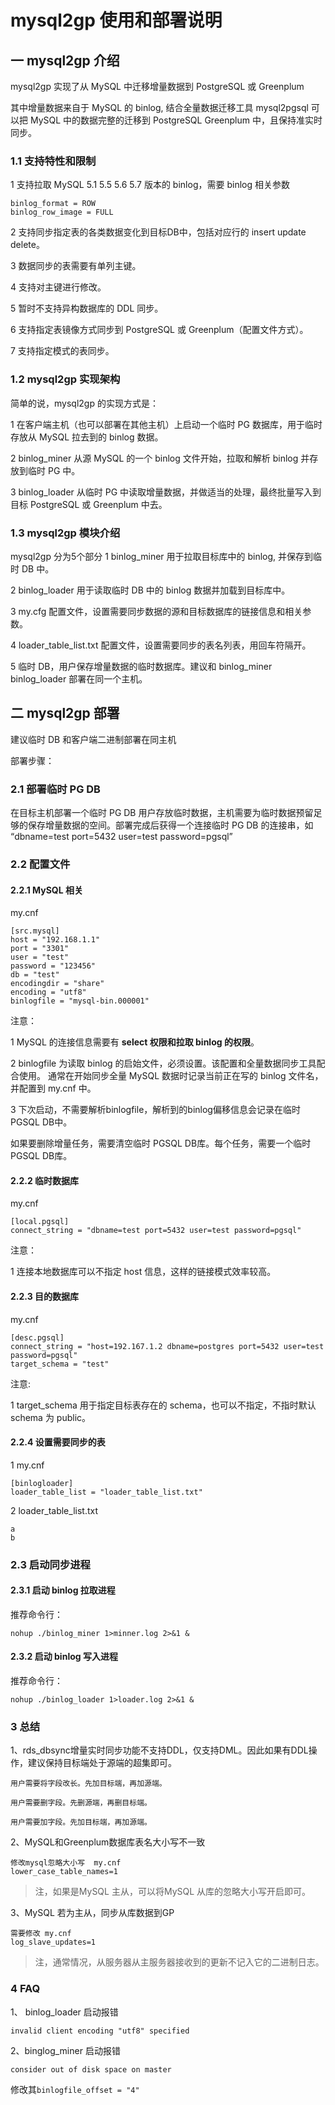 # mysql2gp 使用和部署说明

## 一 mysql2gp 介绍
mysql2gp 实现了从 MySQL 中迁移增量数据到 PostgreSQL 或 Greenplum

其中增量数据来自于 MySQL 的 binlog, 结合全量数据迁移工具 mysql2pgsql 可以把 MySQL 中的数据完整的迁移到  PostgreSQL Greenplum 中，且保持准实时同步。

### 1.1 支持特性和限制
1 支持拉取 MySQL 5.1 5.5 5.6 5.7 版本的 binlog，需要 binlog 相关参数

	binlog_format = ROW
	binlog_row_image = FULL

2 支持同步指定表的各类数据变化到目标DB中，包括对应行的 insert update delete。

3 数据同步的表需要有单列主键。

4 支持对主键进行修改。 

5 暂时不支持异构数据库的 DDL 同步。

6 支持指定表镜像方式同步到 PostgreSQL 或 Greenplum（配置文件方式）。

7 支持指定模式的表同步。

### 1.2 mysql2gp 实现架构
简单的说，mysql2gp 的实现方式是：

1 在客户端主机（也可以部署在其他主机）上启动一个临时 PG 数据库，用于临时存放从 MySQL 拉去到的 binlog 数据。

2 binlog_miner 从源 MySQL 的一个 binlog 文件开始，拉取和解析 binlog 并存放到临时 PG 中。

3 binlog_loader 从临时 PG 中读取增量数据，并做适当的处理，最终批量写入到目标 PostgreSQL 或 Greenplum 中去。

### 1.3 mysql2gp 模块介绍

mysql2gp 分为5个部分
1 binlog_miner 用于拉取目标库中的 binlog, 并保存到临时 DB 中。

2 binlog_loader 用于读取临时 DB 中的 binlog 数据并加载到目标库中。

3 my.cfg 配置文件，设置需要同步数据的源和目标数据库的链接信息和相关参数。

4 loader_table_list.txt 配置文件，设置需要同步的表名列表，用回车符隔开。

5 临时 DB，用户保存增量数据的临时数据库。建议和 binlog_miner binlog_loader 部署在同一个主机。

## 二 mysql2gp 部署
建议临时 DB 和客户端二进制部署在同主机

部署步骤：

### 2.1 部署临时 PG DB
在目标主机部署一个临时 PG DB 用户存放临时数据，主机需要为临时数据预留足够的保存增量数据的空间。部署完成后获得一个连接临时 PG DB 的连接串，如 “dbname=test port=5432 user=test password=pgsql”

### 2.2 配置文件
#### 2.2.1 MySQL 相关

my.cnf

```
[src.mysql]
host = "192.168.1.1"
port = "3301"
user = "test"
password = "123456"
db = "test"
encodingdir = "share"
encoding = "utf8"
binlogfile = "mysql-bin.000001"
```

注意：

1 MySQL 的连接信息需要有 **select 权限和拉取 binlog 的权限**。

2 binlogfile 为读取 binlog 的启始文件，必须设置。该配置和全量数据同步工具配合使用。
通常在开始同步全量 MySQL 数据时记录当前正在写的 binlog 文件名，并配置到 my.cnf 中。

3 下次启动，不需要解析binlogfile，解析到的binlog偏移信息会记录在临时 PGSQL DB中。

如果要删除增量任务，需要清空临时 PGSQL DB库。每个任务，需要一个临时 PGSQL DB库。

#### 2.2.2 临时数据库

my.cnf

```
[local.pgsql]
connect_string = "dbname=test port=5432 user=test password=pgsql"

```

注意：

1 连接本地数据库可以不指定 host 信息，这样的链接模式效率较高。


#### 2.2.3 目的数据库

my.cnf

```
[desc.pgsql]
connect_string = "host=192.167.1.2 dbname=postgres port=5432 user=test password=pgsql"
target_schema = "test"

```

注意: 

1 target_schema 用于指定目标表存在的 schema，也可以不指定，不指时默认 schema 为 public。


#### 2.2.4 设置需要同步的表

1 my.cnf

```
[binlogloader]
loader_table_list = "loader_table_list.txt"

```

2 loader_table_list.txt

```
a
b
```

### 2.3 启动同步进程

#### 2.3.1 启动 binlog 拉取进程

推荐命令行：

	nohup ./binlog_miner 1>minner.log 2>&1 &

#### 2.3.2 启动 binlog 写入进程

推荐命令行：

	nohup ./binlog_loader 1>loader.log 2>&1 &



### 3 总结

1、rds_dbsync增量实时同步功能不支持DDL，仅支持DML。因此如果有DDL操作，建议保持目标端处于源端的超集即可。

```
用户需要将字段改长。先加目标端，再加源端。

用户需要删字段。先删源端，再删目标端。

用户需要加字段。先加目标端，再加源端。
```



2、MySQL和Greenplum数据库表名大小写不一致

```
修改mysql忽略大小写  my.cnf
lower_case_table_names=1
```

> 注，如果是MySQL 主从，可以将MySQL 从库的忽略大小写开启即可。

3、MySQL  若为主从，同步从库数据到GP

```
需要修改 my.cnf
log_slave_updates=1
```

> 注，通常情况，从服务器从主服务器接收到的更新不记入它的二进制日志。



### 4 FAQ

1、 binlog_loader 启动报错

```
invalid client encoding "utf8" specified
```



2、binglog_miner 启动报错

```
consider out of disk space on master
```

修改其`binlogfile_offset = "4"`
